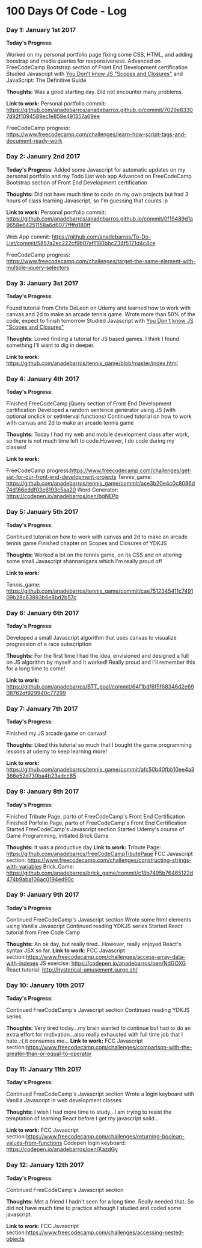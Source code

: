 # 100 Days Of Code - Log

### Day 1: January 1st 2017

**Today's Progress**: 

Worked on my personal portfolio page fixing some CSS, HTML, and adding boostrap and media queries for responsiveness.
Advanced on FreeCodeCamp Bootstrap section of Front End Development certification
 Studied Javascript with <a href="https://github.com/getify/You-Dont-Know-JS/tree/master/scope%20%26%20closures">You Don't know JS "Scopes and Closures"</a> and JavaScript: The Definitive Guide 

**Thoughts:** Was a good starting day. Did not encounter many problems.

**Link to work:** Personal portfolio commit: https://github.com/anadebarros/anadebarros.github.io/commit/7029e83307d92f1094589ec1e859e491357a69ee

FreeCodeCamp progress:
https://www.freecodecamp.com/challenges/learn-how-script-tags-and-document-ready-work

### Day 2: January 2nd 2017

**Today's Progress**: 
Added some Javascript for automatic updates on my personal portfolio and my Todo List web app
Advanced on FreeCodeCamp Bootstrap section of Front End Development certification

**Thoughts:** Did not have much time to code on my own projects but had 3 hours of class learning Javascript, so I'm guessing that counts :p

**Link to work:** Personal portfolio commit: https://github.com/anadebarros/anadebarros.github.io/commit/0f19489d1a9658e64251158a6d6077ffffd180ff

Web App commit: https://github.com/anadebarros/To-Do-List/commit/5857a2ec222cf9b07af1180bbc234f5121d4c4ce

FreeCodeCamp progress:
https://www.freecodecamp.com/challenges/target-the-same-element-with-multiple-jquery-selectors

### Day 3: January 3st 2017

**Today's Progress**: 

Found tutorial from Chris DeLeon on Udemy and learned how to work with canvas and 2d to make an arcade tennis game.
 Wrote more than 50% of the code, expect to finish tomorrow
Studied Javascript with <a href="https://github.com/getify/You-Dont-Know-JS/tree/master/scope%20%26%20closures">You Don't know JS "Scopes and Closures"</a>

**Thoughts:** Loved finding a tutorial for JS based games. I think I found something I'll want to dig in deeper.

**Link to work:** 
https://github.com/anadebarros/tennis_game/blob/master/index.html

### Day 4: January 4th 2017

**Today's Progress**: 

 Finished FreeCodeCamp jQuery section of Front End Development certification 
 Developed a random sentence generator using JS (with optional onclick or setInterval functions)
 Continued tutorial on how to work with canvas and 2d to make an arcade tennis game

**Thoughts:** Today I had my web and mobile development class after work, so there is not much time left to code.However, I do code during my classes!

**Link to work:** 

FreeCodeCamp progress:https://www.freecodecamp.com/challenges/get-set-for-our-front-end-development-projects
Tennis_game: https://github.com/anadebarros/tennis_game/commit/ace3b20e4c0c8086d74d166eddf03e6193c5aa20
Word Generator: https://codepen.io/anadebarros/pen/bgNEPp

### Day 5: January 5th 2017

**Today's Progress**: 

Continued tutorial on how to work with canvas and 2d to make an arcade tennis game
Finished chapter on Scopes and Closures of YDKJS

**Thoughts:** Worked a lot on the tennis game, on its CSS and on altering some small Javascript shannanigans which I'm really proud of!

**Link to work:** 

Tennis_game: https://github.com/anadebarros/tennis_game/commit/cae7512345411c749109b28c63893b6e8bd2b57c

### Day 6: January 6th 2017

**Today's Progress**: 

Developed a small Javascript algorithm that uses canvas to visualize progression of a race subscription

**Thoughts:** For the first time I had the idea, envisioned and designed a full on JS algorithm by myself and it worked! Really proud and I'll remember this for a long time to come!

**Link to work:** 
https://github.com/anadebarros/BTT_goal/commit/64f1bdf6f5f68346d2e6908762df929940c77299

### Day 7: January 7th 2017

**Today's Progress**: 

Finished my JS arcade game on canvas!

**Thoughts:** Liked this tutorial so much that I bought the game programming lessons at udemy to keep learning more!

**Link to work:** 
https://github.com/anadebarros/tennis_game/commit/afc50b40fbb10ee4a3366e52d730ba4b23adcc85

### Day 8: January 8th 2017

**Today's Progress**: 

 Finished Tribute Page, parto of FreeCodeCamp's Front End Certification
 Finished Porfolio Page, parto of FreeCodeCamp's Front End Certification
 Started FreeCodeCamp's Javascript section
 Started Udemy's course of Game Programming, initiated Brick Game

**Thoughts:** It was a productive day
**Link to work:**
Tribute Page: https://github.com/anadebarros/freeCodeCampTibutePage
FCC Javascript section: https://www.freecodecamp.com/challenges/constructing-strings-with-variables
Brick_Game: https://github.com/anadebarros/brick_game/commit/c18b7495b76465122d474b9aba106ac0194ed90c

### Day 9: January 9th 2017

**Today's Progress**: 

 Continued FreeCodeCamp's Javascript section
 Wrote some html elements using Vanilla Javascript
 Continued reading YDKJS series 
 Started React tutorial from Free Code Camp 

**Thoughts:** An ok day, but really tired...However, really enjoyed React's syntax JSX so far.
**Link to work:**
FCC Javascript section:https://www.freecodecamp.com/challenges/access-array-data-with-indexes
JS exercise: https://codepen.io/anadebarros/pen/NdGOXG
React tutorial: http://hysterical-amusement.surge.sh/

### Day 10: January 10th 2017

**Today's Progress**: 

 Continued FreeCodeCamp's Javascript section
 Continued reading YDKJS series 

**Thoughts:** Very tired today...my brain wanted to continue but had to do an extra effort for motivation...also really exhausted with full time job that I hate..:( it consumes me...
**Link to work:**
FCC Javascript section:https://www.freecodecamp.com/challenges/comparison-with-the-greater-than-or-equal-to-operator

### Day 11: January 11th 2017

**Today's Progress**: 

 Continued FreeCodeCamp's Javascript section
 Wrote a login keyboard with Vanilla Javascript in web development classes

**Thoughts:** I wish I had more time to study...I am trying to resist the temptation of learning React before I get my javascript solid...

**Link to work:**
FCC Javascript section:https://www.freecodecamp.com/challenges/returning-boolean-values-from-functions
Codepen login keyboard: https://codepen.io/anadebarros/pen/KazdGy

### Day 12: January 12th 2017

**Today's Progress**: 

 Continued FreeCodeCamp's Javascript section

**Thoughts:** Met a friend I hadn't seen for a long time. Really needed that. So did not have much time to practice although I studied and coded some javascript.

**Link to work:**
FCC Javascript section:https://www.freecodecamp.com/challenges/accessing-nested-objects

